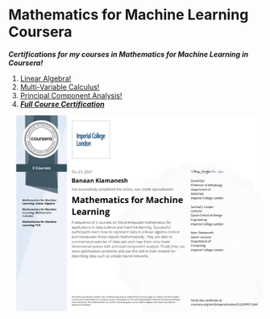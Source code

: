 # Mathematics for Machine Learning Coursera

***Certifications for my courses in Mathematics for Machine Learning in Coursera!***
1. [Linear Algebra!](https://www.coursera.org/verify/BB2NN94SPZJK)
2. [Multi-Variable Calculus!](https://www.coursera.org/verify/MS7LAE2FD3G8)
3. [Principal Component Analysis!](https://www.coursera.org/verify/923VR6SR9S6M)
4. ***[Full Course Certification](https://www.coursera.org/verify/specialization/CLGZVPDTLV6)***

![](images/Certif.jpg)
